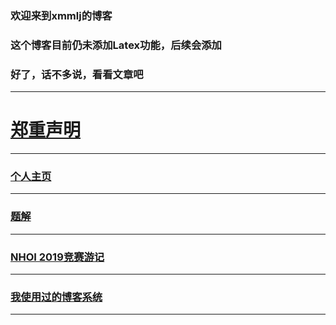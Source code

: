 ### 欢迎来到xmmlj的博客

### 这个博客目前仍未添加Latex功能，后续会添加

### 好了，话不多说，看看文章吧

---

# [郑重声明](https://xmmlj.github.io/nozhuanzai)

---

### [个人主页](https://xmmlj.github.io/题解/所有题解索引)

---

### [题解](https://github.com/xmmlj/xmmlj.github.io/tree/master/题解)

---

### [NHOI 2019竞赛游记](https://xmmlj.github.io/NHOI%202019游记)

---

### [我使用过的博客系统](https://xmmlj.github.io/我使用过的博客系统)

---
